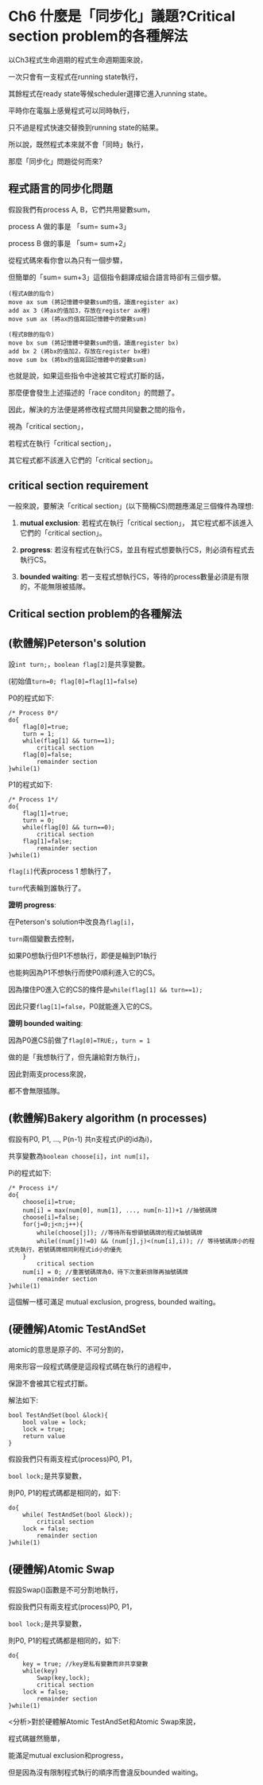 Ch6 什麼是「同步化」議題?Critical section problem的各種解法
===

以Ch3程式生命週期的程式生命週期圖來說，

一次只會有一支程式在running state執行，

其餘程式在ready state等候scheduler選擇它進入running state。

平時你在電腦上感覺程式可以同時執行，

只不過是程式快速交替換到running state的結果。

所以說，既然程式本來就不會「同時」執行，

那麼「同步化」問題從何而來?

## 程式語言的同步化問題

假設我們有process A, B，它們共用變數sum，

process A 做的事是 「sum= sum+3」

process B 做的事是 「sum= sum+2」

從程式碼來看你會以為只有一個步驟，

但簡單的「sum= sum+3」這個指令翻譯成組合語言時卻有三個步驟。

```
(程式A做的指令)
move ax sum (將記憶體中變數sum的值，讀進register ax)
add ax 3 (將ax的值加3，存放在register ax裡) 
move sum ax (將ax的值寫回記憶體中的變數sum) 

(程式B做的指令)
move bx sum (將記憶體中變數sum的值，讀進register bx)
add bx 2 (將bx的值加2，存放在register bx裡) 
move sum bx (將bx的值寫回記憶體中的變數sum)
```

也就是說，如果這些指令中途被其它程式打斷的話，

那麼便會發生上述描述的「race conditon」的問題了。

因此，解決的方法便是將修改程式間共同變數之間的指令，

視為「critical section」，

若程式在執行「critical section」，

其它程式都不該進入它們的「critical section」。

## critical section requirement

一般來說，要解決「critical section」(以下簡稱CS)問題應滿足三個條件為理想:

1. **mutual exclusion**: 若程式在執行「critical section」，
    其它程式都不該進入它們的「critical section」。
    
2. **progress**: 若沒有程式在執行CS，並且有程式想要執行CS，則必須有程式去執行CS。

3. **bounded waiting**: 若一支程式想執行CS，等待的process數量必須是有限的，不能無限被插隊。

## Critical section problem的各種解法

## (軟體解)Peterson's solution

設```int turn;```，```boolean flag[2]```是共享變數。

(初始值```turn=0; flag[0]=flag[1]=false```)

P0的程式如下:
```
/* Process 0*/
do{
    flag[0]=true;
    turn = 1;
    while(flag[1] && turn==1);
        critical section
    flag[0]=false;
        remainder section
}while(1)
```
P1的程式如下:
```
/* Process 1*/
do{
    flag[1]=true;
    turn = 0;
    while(flag[0] && turn==0);
        critical section
    flag[1]=false;
        remainder section
}while(1)
```

```flag[i]```代表process 1 想執行了，

```turn```代表輪到誰執行了。

**證明 progress**:

在Peterson's solution中改良為```flag[i]```，

```turn```兩個變數去控制，

如果P0想執行但P1不想執行，即便是輪到P1執行

也能夠因為P1不想執行而使P0順利進入它的CS。

因為擋住P0進入它的CS的條件是```while(flag[1] && turn==1);```

因此只要```flag[1]=false```，P0就能進入它的CS。

**證明 bounded waiting**:

因為P0進CS前做了```flag[0]=TRUE;```，```turn = 1```

做的是「我想執行了，但先讓給對方執行」，

因此對兩支process來說，

都不會無限插隊。

## (軟體解)Bakery algorithm (n processes)

假設有P0, P1, ..., P(n-1) 共n支程式(Pi的id為i)，

共享變數為```boolean choose[i]```，```int num[i]```，

Pi的程式如下:
```
/* Process i*/
do{
    choose[i]=true;
    num[i] = max(num[0], num[1], ..., num[n-1])+1 //抽號碼牌
    choose[i]=false;
    for(j=0;j<n;j++){
        while(choose[j]); //等待所有想領號碼牌的程式抽號碼牌
        while((num[j]!=0) && (num[j],j)<(num[i],i)); // 等待號碼牌小的程式先執行，若號碼牌相同則程式id小的優先
    }
        critical section
    num[i] = 0; //重置號碼牌為0，待下次重新排隊再抽號碼牌
        remainder section
}while(1)
```
這個解一樣可滿足 mutual exclusion, progress, bounded waiting。

## (硬體解)Atomic TestAndSet

atomic的意思是原子的、不可分割的，

用來形容一段程式碼便是這段程式碼在執行的過程中，

保證不會被其它程式打斷。

解法如下:
```
bool TestAndSet(bool &lock){
    bool value = lock;
    lock = true;
    return value
}
```

假設我們只有兩支程式(process)P0, P1，

```bool lock;```是共享變數，

則P0, P1的程式碼都是相同的，如下:
```
do{
    while( TestAndSet(bool &lock));
        critical section
    lock = false;
        remainder section
}while(1)
```
## (硬體解)Atomic Swap

假設Swap()函數是不可分割地執行，

假設我們只有兩支程式(process)P0, P1，

```bool lock;```是共享變數，

則P0, P1的程式碼都是相同的，如下:
```
do{
    key = true; //key是私有變數而非共享變數
    while(key)
        Swap(key,lock);
        critical section
    lock = false;
        remainder section
}while(1)
```
<分析>對於硬體解Atomic TestAndSet和Atomic Swap來說，

程式碼雖然簡單，

能滿足mutual exclusion和progress，

但是因為沒有限制程式執行的順序而會違反bounded waiting。
